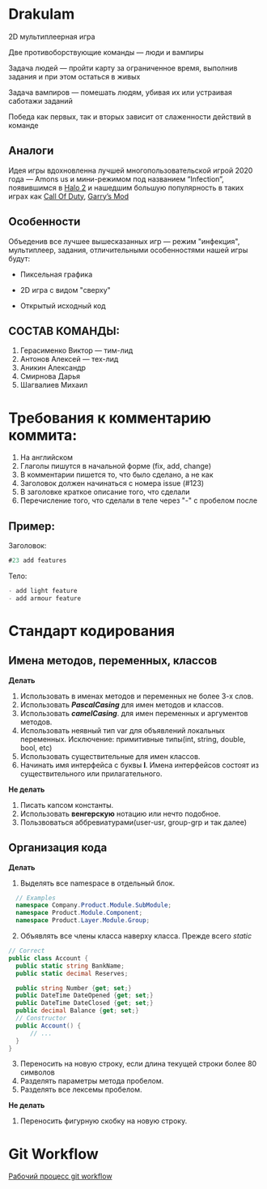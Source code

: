 # Drakulam

2D мультиплеерная игра

Две противоборствующие команды — люди и вампиры

Задача людей — пройти карту за ограниченное время, выполнив задания и при этом остаться в живых

Задача вампиров — помешать людям, убивая их или устраивая саботажи заданий

Победа как первых, так и вторых зависит от слаженности действий в команде

## Аналоги
Идея игры вдохновленна лучшей многопользовательской игрой 2020 года — Amons us и мини-режимом под названием “Infection”, появившимся в [Halo 2](https://www.halopedia.org/Infection) и нашедшим большую популярность в таких играх как [Call Of Duty](https://callofduty.fandom.com/wiki/Infected#Call_of_Duty:_Modern_Warfare_3), [Garry’s Mod](https://steamcommunity.com/sharedfiles/filedetails/?id=2051259080)

## Особенности
Объеденив все лучшее вышесказанных игр — режим "инфекция", мультиплеер, задания, отличительными особенностями нашей игры будут:
* Пиксельная графика

* 2D игра с видом "сверху"

* Открытый исходный код

## СОСТАВ КОМАНДЫ:
1. Герасименко Виктор — тим-лид
2. Антонов Алексей — тех-лид
3. Аникин Александр
4. Смирнова Дарья
5. Шагвалиев Михаил

# Требования к комментарию коммита:
1. На английском
3. Глаголы пишутся в начальной форме (fix, add, change)
4. В комментарии пишется то, что было сделано, а не как
5. Заголовок должен начинаться с номера issue (#123)
6. В заголовке краткое описание того, что сделали
7. Перечисление того, что сделали в теле через "-" с пробелом после

## Пример:
Заголовок:
```csharp
#23 add features
```
Тело:
```csharp
- add light feature
- add armour feature
```

# Стандарт кодирования
## Имена методов, переменных, классов  
**Делать**
  1) Использовать в именах методов и переменных не более 3-х слов.
  2) Использовать ***PascalCasing*** для имен методов и классов.    
  3) Использовать ***camelCasing***. для имен переменных и аргументов методов.
  4) Использовать неявный тип var для объявлений локальных переменных. Исключение: примитивные типы(int, string, double, bool, etc)
  5) Использовать существительные для имен классов.
  6) Начинать имя интерфейса с буквы **I**. Имена интерфейсов состоят из существительного или прилагательного.
  
**Не делать**
  1) Писать капсом константы.
  2) Использовать **венгерскую** нотацию или нечто подобное.
  3) Пользвоваться аббревиатурами(user-usr, group-grp и так далее)

## Организация кода
**Делать**
  1) Выделять все namespace в отдельный блок.
  ```csharp
    // Examples
    namespace Company.Product.Module.SubModule;
    namespace Product.Module.Component;
    namespace Product.Layer.Module.Group;
  ```
  2) Объявлять все члены класса наверху класса. Прежде всего *static*
  ```csharp
  // Correct
public class Account {
    public static string BankName;
    public static decimal Reserves;
 
    public string Number {get; set;}
    public DateTime DateOpened {get; set;}
    public DateTime DateClosed {get; set;}
    public decimal Balance {get; set;}
    // Constructor
    public Account() {
        // ...
    }
}
  ```
  3) Переносить на новую строку, если длина текущей строки более 80 символов
  4) Разделять параметры метода пробелом.  
  5) Разделять все лексемы пробелом.
  
**Не делать**
  1) Переносить фигурную скобку на новую строку.

# Git Workflow
[Рабочий процесс git workflow](https://www.atlassian.com/ru/git/tutorials/comparing-workflows/gitflow-workflow)

